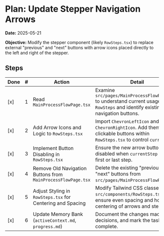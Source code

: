 # Plan: Update Stepper Navigation Arrows

**Date:** 2025-05-21

**Objective:** Modify the stepper component (likely `RowSteps.tsx`) to replace external "previous" and "next" buttons with arrow icons placed directly to the left and right of the stepper.

## Steps

| Done | #   | Action                                                       | Detail                                                                                                                            |
| ---- | --- | ------------------------------------------------------------ | --------------------------------------------------------------------------------------------------------------------------------- |
| [x]  | 1   | Read `MainProcessFlowPage.tsx`                               | Examine `src/pages/MainProcessFlowPage.tsx` to understand current usage of `RowSteps` and identify existing navigation buttons.   |
| [x]  | 2   | Add Arrow Icons and Logic to `RowSteps.tsx`                  | Import `ChevronLeftIcon` and `ChevronRightIcon`. Add them as clickable buttons within `RowSteps.tsx` to control `currentStep`.    |
| [x]  | 3   | Implement Button Disabling in `RowSteps.tsx`                 | Ensure the new arrow buttons are disabled when `currentStep` is at the first or last step.                                        |
| [x]  | 4   | Remove Old Navigation Buttons from `MainProcessFlowPage.tsx` | Delete the existing "previous" and "next" buttons from `src/pages/MainProcessFlowPage.tsx`.                                       |
| [x]  | 5   | Adjust Styling in `RowSteps.tsx` for Centering and Spacing   | Modify Tailwind CSS classes in `src/components/RowSteps.tsx` to ensure even spacing and horizontal centering of arrows and steps. |
| [x]  | 6   | Update Memory Bank (`activeContext.md`, `progress.md`)       | Document the changes made, decisions, and mark the task as complete.                                                              |

<!--
{
  "plan": [
    {
      "id": 1,
      "tool": "read_file",
      "args": { "path": "src/pages/MainProcessFlowPage.tsx" },
      "success": "file_read",
      "status": "success"
    },
    {
      "id": 2,
      "tool": "replace_in_file",
      "args": {
        "path": "src/components/RowSteps.tsx",
        "diff": [
          "SEARCH_IMPORTS_HERE",
          "REPLACE_IMPORTS_HERE",
          "SEARCH_JSX_STRUCTURE_HERE",
          "REPLACE_JSX_STRUCTURE_WITH_ARROWS_HERE"
        ]
      },
      "success": "arrows_added",
      "status": "success"
    },
    {
      "id": 3,
      "tool": "replace_in_file",
      "args": {
        "path": "src/components/RowSteps.tsx",
        "diff": [
          "SEARCH_ARROW_BUTTON_LOGIC_HERE",
          "REPLACE_ARROW_BUTTON_LOGIC_WITH_DISABLED_STATE_HERE"
        ]
      },
      "success": "arrows_disabled_logic_added",
      "status": "success"
    },
    {
      "id": 4,
      "tool": "replace_in_file",
      "args": {
        "path": "src/pages/MainProcessFlowPage.tsx",
        "diff": [
          "SEARCH_OLD_BUTTONS_HERE",
          "REPLACE_OLD_BUTTONS_WITH_EMPTY_HERE"
        ]
      },
      "success": "old_buttons_removed",
      "status": "success"
    },
    {
      "id": 5,
      "tool": "replace_in_file",
      "args": {
        "path": "src/components/RowSteps.tsx",
        "diff": [
          "SEARCH_NAV_STYLES_HERE",
          "REPLACE_NAV_STYLES_FOR_CENTERING_HERE"
        ]
      },
      "success": "styling_adjusted",
      "status": "success"
    },
    {
      "id": 6,
      "tool": "write_to_file",
      "args": {
        "path": "memory-bank/activeContext.md",
        "content": "..."
      },
      "success": "active_context_updated",
      "status": "success"
    },
    {
      "id": 7,
      "tool": "write_to_file",
      "args": {
        "path": "memory-bank/progress.md",
        "content": "..."
      },
      "success": "progress_updated",
      "status": "success"
    }
  ]
}
-->
